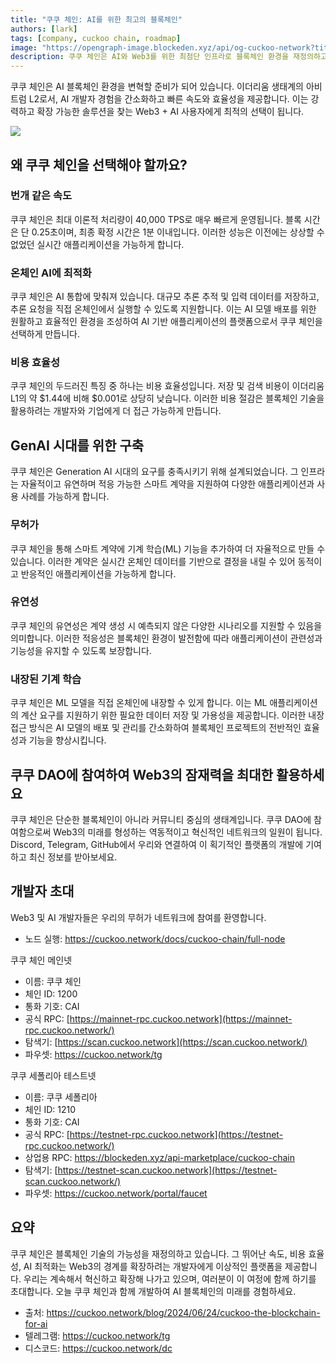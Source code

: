 ```yaml
---
title: "쿠쿠 체인: AI를 위한 최고의 블록체인"
authors: [lark]
tags: [company, cuckoo chain, roadmap]
image: "https://opengraph-image.blockeden.xyz/api/og-cuckoo-network?title=쿠쿠 체인: AI를 위한 최고의 블록체인"
description: 쿠쿠 체인은 AI와 Web3를 위한 최첨단 인프라로 블록체인 환경을 재정의하고 있습니다. 이더리움 생태계의 아비트럼 L2로서, 쿠쿠 체인은 번개 같은 거래 속도, 최소 비용, 강력한 AI 기능을 제공하여 Web3 공간의 개발자와 혁신가들에게 이상적인 선택이 됩니다.
---
```


쿠쿠 체인은 AI 블록체인 환경을 변혁할 준비가 되어 있습니다. 이더리움 생태계의 아비트럼 L2로서, AI 개발자 경험을 간소화하고 빠른 속도와 효율성을 제공합니다. 이는 강력하고 확장 가능한 솔루션을 찾는 Web3 + AI 사용자에게 최적의 선택이 됩니다.

![](https://cuckoo-network.b-cdn.net/cuckoo-chain-blockchain-for-ai.webp)

## 왜 쿠쿠 체인을 선택해야 할까요?

### 번개 같은 속도

쿠쿠 체인은 최대 이론적 처리량이 40,000 TPS로 매우 빠르게 운영됩니다. 블록 시간은 단 0.25초이며, 최종 확정 시간은 1분 이내입니다. 이러한 성능은 이전에는 상상할 수 없었던 실시간 애플리케이션을 가능하게 합니다.

### 온체인 AI에 최적화

쿠쿠 체인은 AI 통합에 맞춰져 있습니다. 대규모 추론 추적 및 입력 데이터를 저장하고, 추론 요청을 직접 온체인에서 실행할 수 있도록 지원합니다. 이는 AI 모델 배포를 위한 원활하고 효율적인 환경을 조성하여 AI 기반 애플리케이션의 플랫폼으로서 쿠쿠 체인을 선택하게 만듭니다.

### 비용 효율성

쿠쿠 체인의 두드러진 특징 중 하나는 비용 효율성입니다. 저장 및 검색 비용이 이더리움 L1의 약 $1.44에 비해 $0.001로 상당히 낮습니다. 이러한 비용 절감은 블록체인 기술을 활용하려는 개발자와 기업에게 더 접근 가능하게 만듭니다.

## GenAI 시대를 위한 구축

쿠쿠 체인은 Generation AI 시대의 요구를 충족시키기 위해 설계되었습니다. 그 인프라는 자율적이고 유연하며 적응 가능한 스마트 계약을 지원하여 다양한 애플리케이션과 사용 사례를 가능하게 합니다.

### 무허가

쿠쿠 체인을 통해 스마트 계약에 기계 학습(ML) 기능을 추가하여 더 자율적으로 만들 수 있습니다. 이러한 계약은 실시간 온체인 데이터를 기반으로 결정을 내릴 수 있어 동적이고 반응적인 애플리케이션을 가능하게 합니다.

### 유연성

쿠쿠 체인의 유연성은 계약 생성 시 예측되지 않은 다양한 시나리오를 지원할 수 있음을 의미합니다. 이러한 적응성은 블록체인 환경이 발전함에 따라 애플리케이션이 관련성과 기능성을 유지할 수 있도록 보장합니다.

### 내장된 기계 학습

쿠쿠 체인은 ML 모델을 직접 온체인에 내장할 수 있게 합니다. 이는 ML 애플리케이션의 계산 요구를 지원하기 위한 필요한 데이터 저장 및 가용성을 제공합니다. 이러한 내장 접근 방식은 AI 모델의 배포 및 관리를 간소화하여 블록체인 프로젝트의 전반적인 효율성과 기능을 향상시킵니다.

## 쿠쿠 DAO에 참여하여 Web3의 잠재력을 최대한 활용하세요

쿠쿠 체인은 단순한 블록체인이 아니라 커뮤니티 중심의 생태계입니다. 쿠쿠 DAO에 참여함으로써 Web3의 미래를 형성하는 역동적이고 혁신적인 네트워크의 일원이 됩니다. Discord, Telegram, GitHub에서 우리와 연결하여 이 획기적인 플랫폼의 개발에 기여하고 최신 정보를 받아보세요.

## 개발자 초대

Web3 및 AI 개발자들은 우리의 무허가 네트워크에 참여를 환영합니다.

* 노드 실행: https://cuckoo.network/docs/cuckoo-chain/full-node

쿠쿠 체인 메인넷

- 이름: 쿠쿠 체인
- 체인 ID: 1200
- 통화 기호: CAI
- 공식 RPC: [https://mainnet-rpc.cuckoo.network](https://mainnet-rpc.cuckoo.network/)
- 탐색기: [https://scan.cuckoo.network](https://scan.cuckoo.network/)
- 파우셋: https://cuckoo.network/tg

쿠쿠 세폴리아 테스트넷

- 이름: 쿠쿠 세폴리아
- 체인 ID: 1210
- 통화 기호: CAI
- 공식 RPC: [https://testnet-rpc.cuckoo.network](https://testnet-rpc.cuckoo.network/)
- 상업용 RPC: https://blockeden.xyz/api-marketplace/cuckoo-chain
- 탐색기: [https://testnet-scan.cuckoo.network](https://testnet-scan.cuckoo.network/)
- 파우셋: https://cuckoo.network/portal/faucet

## 요약

쿠쿠 체인은 블록체인 기술의 가능성을 재정의하고 있습니다. 그 뛰어난 속도, 비용 효율성, AI 최적화는 Web3의 경계를 확장하려는 개발자에게 이상적인 플랫폼을 제공합니다. 우리는 계속해서 혁신하고 확장해 나가고 있으며, 여러분이 이 여정에 함께 하기를 초대합니다. 오늘 쿠쿠 체인과 함께 개발하여 AI 블록체인의 미래를 경험하세요.

- 출처: https://cuckoo.network/blog/2024/06/24/cuckoo-the-blockchain-for-ai
- 텔레그램: https://cuckoo.network/tg
- 디스코드: https://cuckoo.network/dc
